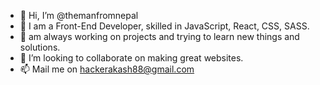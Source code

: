 - 👋 Hi, I’m @themanfromnepal
- 👀 I am a Front-End Developer, skilled in JavaScript, React, CSS, SASS.
- 🌱  am always working on projects and trying to learn new things and solutions.
- 💞️ I’m looking to collaborate on making great websites.
- 📫 Mail me on hackerakash88@gmail.com

<!---
themanfromnepal/themanfromnepal is a ✨ special ✨ repository because its `README.md` (this file) appears on your GitHub profile.
You can click the Preview link to take a look at your changes.
--->
